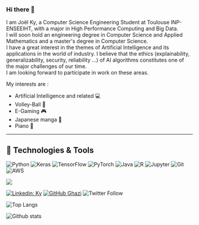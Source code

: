 ### Hi there 👋

I am Joël Ky, a Computer Science Engineering Student at Toulouse INP-ENSEEIHT, with a major in High Performance Computing and Big Data.  
I will soon hold an engineering degree in Computer Science and Applied Mathematics and a master's degree in Computer Science.  
I have a great interest in the themes of Artificial Intelligence and its applications in the world of industry. I believe that the ethics (explainability, generalizability, security, reliability ...) of AI algorithms constitutes one of the major challenges of our time.  
I am looking forward to participate in work on these areas.  



My interests are :

 - Artificial Intelligence and related 💻
 - Volley-Ball 🏐
 - E-Gaming 🎮
 - Japanese manga 👺
 - Piano 🎹

---

 ## 🔧 Technologies & Tools

 
 <img alt="Python" src="https://img.shields.io/badge/python%20-%2314354C.svg?&style=for-the-badge&logo=python&logoColor=white"/> <img alt="Keras" src="https://img.shields.io/badge/Keras%20-%23D00000.svg?&style=for-the-badge&logo=Keras&logoColor=white"/> <img alt="TensorFlow" src="https://img.shields.io/badge/TensorFlow%20-%23FF6F00.svg?&style=for-the-badge&logo=TensorFlow&logoColor=white" /> <img alt="PyTorch" src="https://img.shields.io/badge/PyTorch%20-%23EE4C2C.svg?&style=for-the-badge&logo=PyTorch&logoColor=white" /> <img alt="Java" src="https://img.shields.io/badge/java-%23ED8B00.svg?&style=for-the-badge&logo=java&logoColor=white"/>
 <img alt="R" src="https://img.shields.io/badge/r-%23276DC3.svg?&style=for-the-badge&logo=r&logoColor=white"/> <img alt="Jupyter" src="https://img.shields.io/badge/Jupyter%20-%23F37626.svg?&style=for-the-badge&logo=Jupyter&logoColor=white" /> <img alt="Git" src="https://img.shields.io/badge/git%20-%23F05033.svg?&style=for-the-badge&logo=git&logoColor=white"/> <img alt="AWS" src="https://img.shields.io/badge/AWS%20-%23FF9900.svg?&style=for-the-badge&logo=amazon-aws&logoColor=white"/> 
 
 
![](https://komarev.com/ghpvc/?username=jky23&style=flat-square&label=Profile+Views&color=blueviolet)

[![Linkedin: Ky](https://img.shields.io/badge/-Ky-blue?style=flat-square&logo=Linkedin&logoColor=white&link=https://www.linkedin.com/in/joël-roman-ky/)](https://www.linkedin.com/in/joël-roman-ky-205a06153/)
[![GitHub Ghazi](https://img.shields.io/github/followers/gkhan205?label=follow&style=social)](https://github.com/jky23)
![Twitter Follow](https://img.shields.io/twitter/follow/KyJolRoman2?style=social)

<!--
**jky23/jky23** is a ✨ _special_ ✨ repository because its `README.md` (this file) appears on your GitHub profile.

Here are some ideas to get you started:

- 🔭 I’m currently working on ...
- 🌱 I’m currently learning ...
- 👯 I’m looking to collaborate on ...
- 🤔 I’m looking for help with ...
- 💬 Ask me about ...
- 📫 How to reach me: ...
- 😄 Pronouns: ...
- ⚡ Fun fact: ...
[![Trophy](https://github-profile-trophy.vercel.app/?username=gkhan205)](https://github.com/gkhan205/github-profile-trophy)
-->

![Top Langs](https://github-readme-stats.vercel.app/api/top-langs/?username=gkhan205&layout=compact&theme=dark&hide_border=true)

![Github stats](https://github-readme-stats.vercel.app/api?username=jky23&show_icons=true&hide_border=true&theme=dark)
